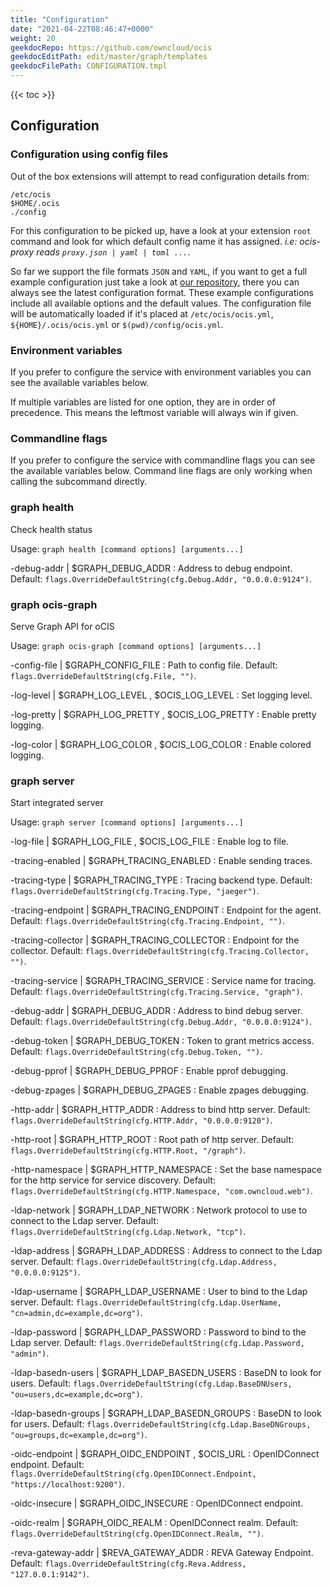 ```yaml
---
title: "Configuration"
date: "2021-04-22T08:46:47+0000"
weight: 20
geekdocRepo: https://github.com/owncloud/ocis
geekdocEditPath: edit/master/graph/templates
geekdocFilePath: CONFIGURATION.tmpl
---
```


{{< toc >}}

## Configuration

### Configuration using config files

Out of the box extensions will attempt to read configuration details from:

```console
/etc/ocis
$HOME/.ocis
./config
```

For this configuration to be picked up, have a look at your extension `root` command and look for which default config name it has assigned. *i.e: ocis-proxy reads `proxy.json | yaml | toml ...`*.

So far we support the file formats `JSON` and `YAML`, if you want to get a full example configuration just take a look at [our repository](https://github.com/owncloud/ocis/tree/master/graph/config), there you can always see the latest configuration format. These example configurations include all available options and the default values. The configuration file will be automatically loaded if it's placed at `/etc/ocis/ocis.yml`, `${HOME}/.ocis/ocis.yml` or `$(pwd)/config/ocis.yml`.

### Environment variables

If you prefer to configure the service with environment variables you can see the available variables below.

If multiple variables are listed for one option, they are in order of precedence. This means the leftmost variable will always win if given.

### Commandline flags

If you prefer to configure the service with commandline flags you can see the available variables below. Command line flags are only working when calling the subcommand directly.

### graph health

Check health status

Usage: `graph health [command options] [arguments...]`

-debug-addr |  $GRAPH_DEBUG_ADDR
: Address to debug endpoint. Default: `flags.OverrideDefaultString(cfg.Debug.Addr, "0.0.0.0:9124")`.

### graph ocis-graph

Serve Graph API for oCIS

Usage: `graph ocis-graph [command options] [arguments...]`

-config-file |  $GRAPH_CONFIG_FILE
: Path to config file. Default: `flags.OverrideDefaultString(cfg.File, "")`.

-log-level |  $GRAPH_LOG_LEVEL , $OCIS_LOG_LEVEL
: Set logging level.

-log-pretty |  $GRAPH_LOG_PRETTY , $OCIS_LOG_PRETTY
: Enable pretty logging.

-log-color |  $GRAPH_LOG_COLOR , $OCIS_LOG_COLOR
: Enable colored logging.

### graph server

Start integrated server

Usage: `graph server [command options] [arguments...]`

-log-file |  $GRAPH_LOG_FILE , $OCIS_LOG_FILE
: Enable log to file.

-tracing-enabled |  $GRAPH_TRACING_ENABLED
: Enable sending traces.

-tracing-type |  $GRAPH_TRACING_TYPE
: Tracing backend type. Default: `flags.OverrideDefaultString(cfg.Tracing.Type, "jaeger")`.

-tracing-endpoint |  $GRAPH_TRACING_ENDPOINT
: Endpoint for the agent. Default: `flags.OverrideDefaultString(cfg.Tracing.Endpoint, "")`.

-tracing-collector |  $GRAPH_TRACING_COLLECTOR
: Endpoint for the collector. Default: `flags.OverrideDefaultString(cfg.Tracing.Collector, "")`.

-tracing-service |  $GRAPH_TRACING_SERVICE
: Service name for tracing. Default: `flags.OverrideDefaultString(cfg.Tracing.Service, "graph")`.

-debug-addr |  $GRAPH_DEBUG_ADDR
: Address to bind debug server. Default: `flags.OverrideDefaultString(cfg.Debug.Addr, "0.0.0.0:9124")`.

-debug-token |  $GRAPH_DEBUG_TOKEN
: Token to grant metrics access. Default: `flags.OverrideDefaultString(cfg.Debug.Token, "")`.

-debug-pprof |  $GRAPH_DEBUG_PPROF
: Enable pprof debugging.

-debug-zpages |  $GRAPH_DEBUG_ZPAGES
: Enable zpages debugging.

-http-addr |  $GRAPH_HTTP_ADDR
: Address to bind http server. Default: `flags.OverrideDefaultString(cfg.HTTP.Addr, "0.0.0.0:9120")`.

-http-root |  $GRAPH_HTTP_ROOT
: Root path of http server. Default: `flags.OverrideDefaultString(cfg.HTTP.Root, "/graph")`.

-http-namespace |  $GRAPH_HTTP_NAMESPACE
: Set the base namespace for the http service for service discovery. Default: `flags.OverrideDefaultString(cfg.HTTP.Namespace, "com.owncloud.web")`.

-ldap-network |  $GRAPH_LDAP_NETWORK
: Network protocol to use to connect to the Ldap server. Default: `flags.OverrideDefaultString(cfg.Ldap.Network, "tcp")`.

-ldap-address |  $GRAPH_LDAP_ADDRESS
: Address to connect to the Ldap server. Default: `flags.OverrideDefaultString(cfg.Ldap.Address, "0.0.0.0:9125")`.

-ldap-username |  $GRAPH_LDAP_USERNAME
: User to bind to the Ldap server. Default: `flags.OverrideDefaultString(cfg.Ldap.UserName, "cn=admin,dc=example,dc=org")`.

-ldap-password |  $GRAPH_LDAP_PASSWORD
: Password to bind to the Ldap server. Default: `flags.OverrideDefaultString(cfg.Ldap.Password, "admin")`.

-ldap-basedn-users |  $GRAPH_LDAP_BASEDN_USERS
: BaseDN to look for users. Default: `flags.OverrideDefaultString(cfg.Ldap.BaseDNUsers, "ou=users,dc=example,dc=org")`.

-ldap-basedn-groups |  $GRAPH_LDAP_BASEDN_GROUPS
: BaseDN to look for users. Default: `flags.OverrideDefaultString(cfg.Ldap.BaseDNGroups, "ou=groups,dc=example,dc=org")`.

-oidc-endpoint |  $GRAPH_OIDC_ENDPOINT , $OCIS_URL
: OpenIDConnect endpoint. Default: `flags.OverrideDefaultString(cfg.OpenIDConnect.Endpoint, "https://localhost:9200")`.

-oidc-insecure |  $GRAPH_OIDC_INSECURE
: OpenIDConnect endpoint.

-oidc-realm |  $GRAPH_OIDC_REALM
: OpenIDConnect realm. Default: `flags.OverrideDefaultString(cfg.OpenIDConnect.Realm, "")`.

-reva-gateway-addr |  $REVA_GATEWAY_ADDR
: REVA Gateway Endpoint. Default: `flags.OverrideDefaultString(cfg.Reva.Address, "127.0.0.1:9142")`.

